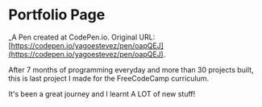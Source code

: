 # Portfolio Page
 _A Pen created at CodePen.io. Original URL: [https://codepen.io/yagoestevez/pen/oapQEJ](https://codepen.io/yagoestevez/pen/oapQEJ).

 After 7 months of programming everyday and more than 30 projects built, this is last project I made for the FreeCodeCamp curriculum. 

It's been a great journey and I learnt A LOT of new stuff!
